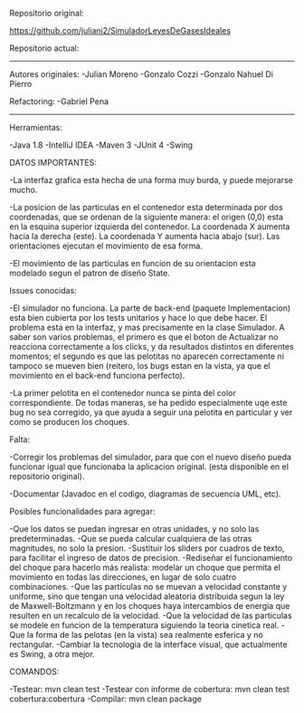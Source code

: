 Repositorio original:

https://github.com/juliani2/SimuladorLeyesDeGasesIdeales

Repositorio actual:


-------

Autores originales: 
-Julian Moreno
-Gonzalo Cozzi
-Gonzalo Nahuel Di Pierro

Refactoring:
-Gabriel Pena

-------

Herramientas:

-Java 1.8
-IntelliJ IDEA
-Maven 3
-JUnit 4
-Swing


DATOS IMPORTANTES:

-La interfaz grafica esta hecha de una forma muy burda, y puede mejorarse mucho.

-La posicion de las particulas en el contenedor esta determinada por dos coordenadas, que se ordenan de la siguiente manera: el origen (0,0) esta en la esquina superior izquierda del contenedor. La coordenada X aumenta hacia la derecha (este). La coordenada Y aumenta hacia abajo (sur). Las orientaciones ejecutan el movimiento de esa forma.

-El movimiento de las particulas en funcion de su orientacion esta modelado segun el patron de diseño State.


Issues conocidas:

-El simulador no funciona. La parte de back-end (paquete Implementacion) esta bien cubierta por los tests unitarios y hace lo que debe hacer. El problema esta en la interfaz, y mas precisamente en la clase Simulador. A saber son varios problemas, el primero es que el boton de Actualizar no reacciona correctamente a los clicks, y da resultados distintos en diferentes momentos; el segundo es que las pelotitas no aparecen correctamente ni tampoco se mueven bien (reitero, los bugs estan en la vista, ya que el movimiento en el back-end funciona perfecto).

-La primer pelotita en el contenedor nunca se pinta del color correspondiente. De todas maneras, se ha pedido especialmente uqe este bug no sea corregido, ya que ayuda a seguir una pelotita en particular y ver como se producen los choques.


Falta:

-Corregir los problemas del simulador, para que con el nuevo diseño pueda funcionar igual que funcionaba la aplicacion original. (esta disponible en el repositorio original).

-Documentar  (Javadoc en el codigo, diagramas de secuencia UML, etc).


Posibles funcionalidades para agregar:

-Que los datos se puedan ingresar en otras unidades, y no solo las predeterminadas.
-Que se pueda calcular cualquiera de las otras magnitudes, no solo la presion.
-Sustituir los sliders por cuadros de texto, para facilitar el ingreso de datos de precision.
-Rediseñar el funcionamiento del choque para hacerlo más realista: modelar un choque que permita el movimiento en todas las direcciones, en lugar de solo cuatro combinaciones.
-Que las partículas no se muevan a velocidad constante y uniforme, sino que tengan una velocidad aleatoria distribuida segun la ley de Maxwell-Boltzmann y en los choques haya intercambios de energia que resulten en un recalculo de la velocidad.
-Que la velocidad de las particulas se modele en funcion de la temperatura siguiendo la teoria cinetica real.
-Que la forma de las pelotas (en la vista) sea realmente esferica y no rectangular.
-Cambiar la tecnologia de la interface visual, que actualmente es Swing, a otra mejor.


COMANDOS:

-Testear: mvn clean test
-Testear con informe de cobertura: mvn clean test cobertura:cobertura
-Compilar: mvn clean package
